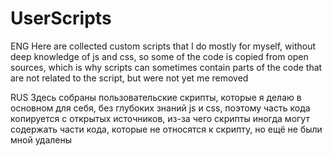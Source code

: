 # UserScripts
ENG
Here are collected custom scripts that I do mostly for myself, without deep knowledge of js and css, so some of the code is copied from open sources, which is why scripts can sometimes contain parts of the code that are not related to the script, but were not yet me removed

RUS
Здесь собраны пользовательские скрипты, которые я делаю в основном для себя, без глубоких знаний js и css, поэтому часть кода копируется с открытых источников, из-за чего скрипты иногда могут содержать части кода, которые не относятся к скрипту, но ещё не были мной удалены
